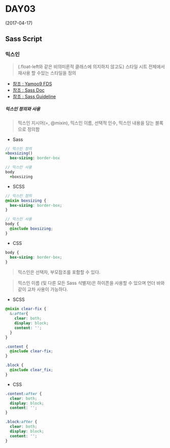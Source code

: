# DAY03
(2017-04-17)

## Sass Script

### 믹스인

> (.float-left와 같은 비의미론적 클래스에 의지하지 않고도) 스타일 시트 전체에서 재사용 할 수있는 스타일을 정의

* [참조 : Yamoo9 FDS](https://github.com/chiabi88/FDS/blob/3rd_FDS/LECTURE/README/0206.md#3-mixin)
* [참조 : Sass Doc](http://sass-lang.com/documentation/file.SASS_REFERENCE.html#mixins)
* [참조 : Sass Guideline](https://sass-guidelin.es/ko/#mixins)

##### 믹스인 정의와 사용

> 믹스인 지시어(=, @mixin), 믹스인 이름, 선택적 인수, 믹스인 내용을 담는 블록으로 정의함

* Sass

```Sass
// 믹스인 정의
=boxsizing()
  box-sizing: border-box

// 믹스인 사용
body
  +boxsizing
```

* SCSS

```SCSS
// 믹스인 정의
@mixin boxsizing {
  box-sizing: border-box;
}

// 믹스인 사용
body {
  @include boxsizing;
}
```

* CSS

```css
body {
  box-sizing: border-box;
}
```

> 믹스인은 선택자, 부모참조를 포함할 수 있다.

> 믹스인 이름 (및 다른 모든 Sass 식별자)은 하이픈을 사용할 수 있으며 언더 바와 같이 교차 사용이 가능하다.

* SCSS

```SCSS
@mixin clear-fix {
  &:after{
    clear: both;
    display: block;
    content: '';
  }
}

.content {
  @include clear-fix;
}

.block {
  @include clear_fix;
}
```

* CSS

```css
.content:after {
  clear: both;
  display: block;
  content: '';
}

.block:after {
  clear: both;
  display: block;
  content: '';
}

```

